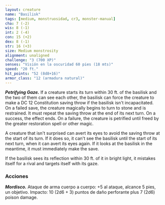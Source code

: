 ```yaml
---
layout: creature
name: "Basilisk"
tags: [medium, monstruosidad, cr3, monster-manual]
cha: 7 (-2)
wis: 8 (-1)
int: 2 (-4)
con: 15 (+2)
dex: 8 (-1)
str: 16 (+3)
size: Medium monstrosity
alignment: unaligned
challenge: "3 (700 XP)"
senses: "Visión en la oscuridad 60 pies (18 mts)"
speed: "20 ft."
hit_points: "52 (8d8+16)"
armor_class: "12 (armadura natural)"
---
```


***Petrifying Gaze.*** If a creature starts its turn within 30 ft. of the basilisk and the two of them can see each other, the basilisk can force the creature to make a DC 12 Constitution saving throw if the basilisk isn't incapacitated. On a failed save, the creature magically begins to turn to stone and is restrained. It must repeat the saving throw at the end of its next turn. On a success, the effect ends. On a failure, the creature is petrified until freed by the greater restoration spell or other magic.

A creature that isn't surprised can avert its eyes to avoid the saving throw at the start of its turn. If it does so, it can't see the basilisk until the start of its next turn, when it can avert its eyes again. If it looks at the basilisk in the meantime, it must immediately make the save.

If the basilisk sees its reflection within 30 ft. of it in bright light, it mistakes itself for a rival and targets itself with its gaze.

### Acciones

***Mordisco.*** Ataque de arma cuerpo a cuerpo: +5 al ataque, alcance 5 pies, un objetivo. Impacto: 10 (2d6 + 3) puntos de daño perforante plus 7 (2d6) poison damage.